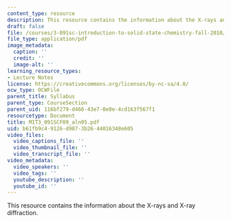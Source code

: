 ```yaml
---
content_type: resource
description: This resource contains the information about the X-rays and X-ray diffraction.
draft: false
file: /courses/3-091sc-introduction-to-solid-state-chemistry-fall-2010/b61fb9c49126d9873b2644016348e605_MIT3_091SCF09_aln05.pdf
file_type: application/pdf
image_metadata:
  caption: ''
  credit: ''
  image-alt: ''
learning_resource_types:
- Lecture Notes
license: https://creativecommons.org/licenses/by-nc-sa/4.0/
ocw_type: OCWFile
parent_title: Syllabus
parent_type: CourseSection
parent_uid: 116bf279-d466-43e7-0e0e-4cd163f567f1
resourcetype: Document
title: MIT3_091SCF09_aln05.pdf
uid: b61fb9c4-9126-d987-3b26-44016348e605
video_files:
  video_captions_file: ''
  video_thumbnail_file: ''
  video_transcript_file: ''
video_metadata:
  video_speakers: ''
  video_tags: ''
  youtube_description: ''
  youtube_id: ''
---
```

This resource contains the information about the X-rays and X-ray diffraction.